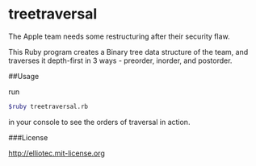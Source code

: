 treetraversal
=============
The Apple team needs some restructuring after their security flaw.

This Ruby program creates a Binary tree data structure of the team, and traverses it depth-first in 3 ways - preorder, inorder, and postorder.

##Usage

run 

```bash
$ruby treetraversal.rb
```

in your console to see the orders of traversal in action.

###License

http://elliotec.mit-license.org
